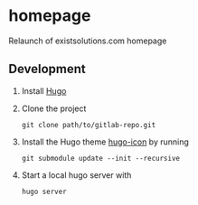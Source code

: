 # homepage

Relaunch of existsolutions.com homepage

## Development

1. Install [Hugo](https://gohugo.io/getting-started/quick-start/) 
2. Clone the project 
    ~~~
    git clone path/to/gitlab-repo.git
    ~~~
    
3. Install the Hugo theme [hugo-icon](https://themes.gohugo.io/hugo-icon/) by running
    ~~~
    git submodule update --init --recursive
    ~~~

4. Start a local hugo server with
    ~~~
    hugo server
    ~~~
